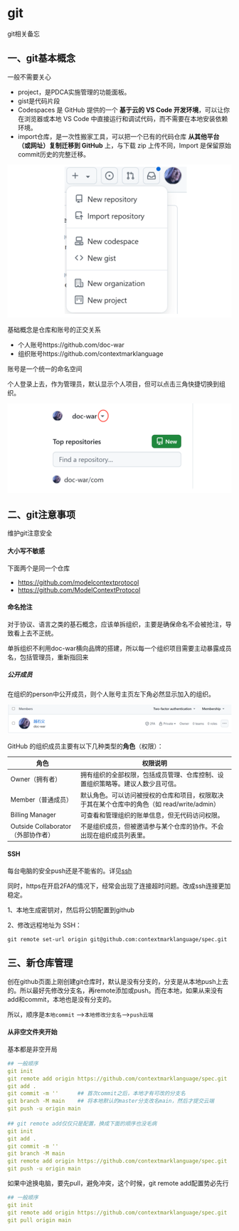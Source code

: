 # git

git相关备忘

## 一、git基本概念

一般不需要关心

* project，是PDCA实施管理的功能面板。
* gist是代码片段
* Codespaces 是 GitHub 提供的一个 **基于云的 VS Code 开发环境**，可以让你在浏览器或本地 VS Code 中直接运行和调试代码，而不需要在本地安装依赖环境。
* import仓库，是一次性搬家工具，可以把一个已有的代码仓库 **从其他平台（或网址）复制迁移到 GitHub** 上，与下载 zip 上传不同，Import 是保留原始commit历史的完整迁移。

![image-20250404112459099](./assets/image-20250404112459099.png)

基础概念是仓库和账号的正交关系

* 个人账号https://github.com/doc-war
* 组织账号https://github.com/contextmarklanguage

账号是一个统一的命名空间

个人登录上去，作为管理员，默认显示个人项目，但可以点击三角快捷切换到组织。

![image-20250404113429392](./assets/image-20250404113429392.png)

## 二、git注意事项

维护git注意安全

#### 大小写不敏感

下面两个是同一个仓库

* https://github.com/modelcontextprotocol
* https://github.com/ModelContextProtocol

#### 命名抢注

对于协议、语言之类的基石概念，应该单拆组织，主要是确保命名不会被抢注，导致看上去不正统。

单拆组织不利用doc-war横向品牌的搭建，所以每一个组织项目需要主动暴露成员名，包括管理员，重新指回来

##### 公开成员

在组织的person中公开成员，则个人账号主页左下角必然显示加入的组织。

![image-20250409113112277](./assets/image-20250409113112277.png)

GitHub 的组织成员主要有以下几种类型的**角色**（权限）：

| 角色                               | 权限说明                                                     |
| ---------------------------------- | ------------------------------------------------------------ |
| Owner（拥有者）                    | 拥有组织的全部权限，包括成员管理、仓库控制、设置组织策略等。建议人数少且可信。 |
| Member（普通成员）                 | 默认角色。可以访问被授权的仓库和项目，权限取决于其在某个仓库中的角色（如 read/write/admin） |
| Billing Manager                    | 可查看和管理组织的账单信息，但无代码访问权限。               |
| Outside Collaborator（外部协作者） | 不是组织成员，但被邀请参与某个仓库的协作。不会出现在组织成员列表里。 |

#### SSH

每台电脑的安全push还是不能省的。详见[ssh](./ssh.md)

同时，https在开启2FA的情况下，经常会出现了连接超时问题。改成ssh连接更加稳定。

1、本地生成密钥对，然后将公钥配置到github

2、修改远程地址为 SSH：

```text
git remote set-url origin git@github.com:contextmarklanguage/spec.git
```



## 三、新仓库管理

创在github页面上刚创建git仓库时，默认是没有分支的，分支是从本地push上去的。所以最好先修改分支名，再remote添加或push。而在本地，如果从来没有add和commit，本地也是没有分支的。

所以，顺序是`本地commit` ——>`本地修改分支名`——>`push云端`

#### 从非空文件夹开始

基本都是非空开局

```yaml
## 一般顺序
git init
git remote add origin https://github.com/contextmarklanguage/spec.git 
git add .
git commit -m ''      ## 首次commit之后，本地才有可改的分支名
git branch -M main    ## 将本地默认的master分支改名main，然后才提交云端
git push -u origin main

## git remote add仅仅只是配置，换成下面的顺序也没毛病
git init
git add .
git commit -m ''    
git branch -M main   
git remote add origin https://github.com/contextmarklanguage/spec.git
git push -u origin main
```

如果中途换电脑，要先pull，避免冲突，这个时候，git remote add配置势必先行

```yaml
## 一般顺序
git init
git remote add origin https://github.com/contextmarklanguage/spec.git 
git pull origin main
```




